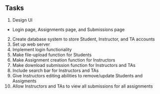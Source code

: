 ## Tasks
1. Design UI
  - Login page, Assignments page, and Submissions page
2. Create database system to store Student, Instructor, and TA accounts
3. Set up web server
4. Implement login functionality
5. Make file-upload function for Students
6. Make Assignment creation function for Instructors
7. Make download submission function for Instructors and TAs
8. Include search bar for Instructors and TAs
9. Give Instructors editing abilities to remove/update Students and Assigments
10. Allow Instructors and TAs to view all submissions for all assignments
